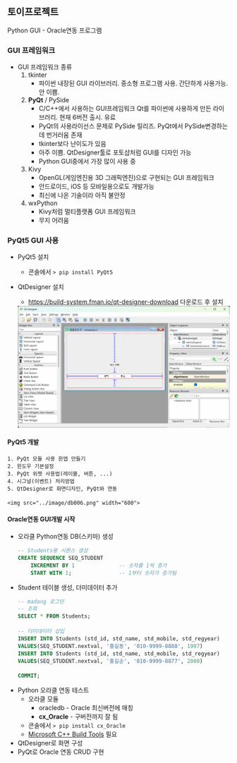 ## 토이프로젝트
Python GUI - Oracle연동 프로그램

### GUI 프레임워크
- GUI 프레임워크 종류
    1. tkinter
        - 파이썬 내장된 GUI 라이브러리. 중소형 프로그램 사용. 간단하게 사용가능. 안 이쁨.
    2. **PyQt** / PySide
        - C/C++에서 사용하는 GUI프레임워크 Qt를 파이썬에 사용하게 만든 라이브러리. 현재 6버전 출시. 유료
        - PyQt의 사용라이선스 문제로 PySide 릴리즈. PyQt에서 PySide변경하는데 번거러움 존재
        - tkinter보다 난이도가 있음
        - 아주 이쁨. QtDesigner툴로 포토샵처럼 GUI를 디자인 가능
        - Python GUI중에서 가장 많이 사용 중
    3. Kivy
        - OpenGL(게임엔진용 3D 그래픽엔진)으로 구현되는 GUI 프레임워크
        - 안드로이드, iOS 등 모바일용으로도 개발가능
        - 최신에 나온 기술이라 아직 불안정
    4. wxPython
        - Kivy처럼 멀티플랫폼 GUI 프레임워크
        - 무지 어려움


### PyQt5 GUI 사용
- PyQt5 설치
    - 콘솔에서 `> pip install PyQt5`

- QtDesigner 설치
    - https://build-system.fman.io/qt-designer-download 다운로드 후 설치

    <img src="../image/db007.png" width="750">


#### PyQt5 개발
    1. PyQt 모듈 사용 윈앱 만들기
    2. 윈도우 기본설정 
    3. PyQt 위젯 사용법(레이블, 버튼, ...)
    4. 시그널(이벤트) 처리방법
    5. QtDesigner로 화면디자인, PyQt와 연동

    <img src="../image/db006.png" width="600">


#### Oracle연동 GUI개발 시작
- 오라클 Python연동 DB(스키마) 생성
    ```sql
    -- Students용 시퀀스 생성
    CREATE SEQUENCE SEQ_STUDENT
        INCREMENT BY 1				-- 숫자를 1씩 증가
        START WITH 1;               -- 1부터 숫자가 증가됨
    ```
- Student 테이블 생성, 더미데이터 추가
    ```sql
    -- madang 로그인
    -- 조회
    SELECT * FROM Students;

    -- 더미데이터 삽입
    INSERT INTO Students (std_id, std_name, std_mobile, std_regyear)
    VALUES(SEQ_STUDENT.nextval, '홍길동', '010-9999-8888', 1997)
    INSERT INTO Students (std_id, std_name, std_mobile, std_regyear)
    VALUES(SEQ_STUDENT.nextval, '홍길순', '010-9999-8877', 2000)

    COMMIT;
    ```
- Python 오라클 연동 테스트
    - 오라클 모듈
        - oracledb - Oracle 최신버전에 매칭
        - **cx_Oracle** - 구버전까지 잘 됨
    - 콘솔에서 `> pip install cx_Oracle`
    - [Microsoft C++ Build Tools](https://visualstudio.microsoft.com/ko/visual-cpp-build-tools/) 필요
- QtDesigner로 화면 구성
- PyQt로 Oracle 연동 CRUD 구현
